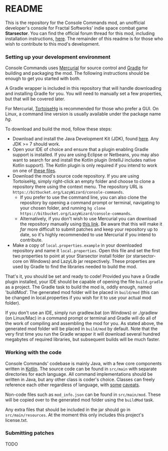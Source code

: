 # README #

This is the repository for the Console Commands mod, an unofficial developer's console for Fractal Softworks' indie space combat game **Starsector**. You can find the official forum thread for this mod, including installation instructions, [here](http://fractalsoftworks.com/forum/index.php?topic=4106.0). The remainder of this readme is for those who wish to contribute to this mod's development.


### Setting up your development environment ###

Console Commands uses [Mercurial](https://www.mercurial-scm.org/) for source control and [Gradle](https://gradle.org/) for building and packaging the mod. The following instructions should be enough to get you started with both.

A Gradle wrapper is included in this repository that will handle downloading and installing Gradle for you. You will need to manually set a few properties, but that will be covered later.

For Mercurial, [TortoiseHg](https://tortoisehg.bitbucket.io/) is recommended for those who prefer a GUI. On Linux, a command line version is usually available under the package name _hg_.

To download and build the mod, follow these steps:

* Download and install the Java Development Kit (JDK), found [here](http://www.oracle.com/technetwork/java/javase/downloads/index.html). Any JDK >= 7 should work.
* Open your IDE of choice and ensure that a plugin enabling Gradle support is installed. If you are using Eclipse or Netbeans, you may also want to search for and install the Kotlin plugin (IntelliJ includes native Kotlin support). The Kotlin plugin is only required if you intend to work on one of [these files](https://bitbucket.org/LazyWizard/console-commands/src/tip/src/main/kotlin/org/lazywizard/console/?at=default).
* Download the mod's source code repository. If you are using TortoiseHg, simply right-click an empty folder and choose to clone a repository there using the context menu. The repository URL is `https://bitbucket.org/LazyWizard/console-commands`.
    * If you prefer to use the command line, you can also clone the repository by opening a command prompt or terminal, navigating to your chosen folder, and running `hg clone https://bitbucket.org/LazyWizard/console-commands`.
    * Alternatively, if you don't wish to use Mercurial you can download the repository manually using [this link](https://bitbucket.org/LazyWizard/console-commands/get/tip.zip). Be aware that this will make it _far_ more difficult to submit patches and keep your repository up to date, so it's highly recommended to use Mercurial if you intend to contribute.
* Make a copy of `local.properties.example` in your downloaded repository and name it `local.properties`. Open this file and set the first two properties to point at your Starsector install folder (or starsector-core on Windows) and LazyLib jar respectively. These properties are used by Gradle to find the libraries needed to build the mod.

That's it, you should be set and ready to code! Provided you have a Gradle plugin installed, your IDE should be capable of opening the file `build.gradle` as a project. The Gradle task to build the mod is, oddly enough, named 'buildMod'. The generated mod folder will be placed in `build/mod` (this can be changed in local.properties if you wish for it to use your actual mod folder).

If you don't use an IDE, simply run gradlew.bat (on Windows) or ./gradlew (on Linux/Mac) in a command prompt or terminal and Gradle will do all of the work of compiling and assembling the mod for you. As stated above, the generated mod folder will be placed in `build/mod` by default. Note that the very first time you run the Gradle wrapper it will download several hundred megabytes of required libraries, but subsequent builds will be much faster.


### Working with the code ###

Console Commands' codebase is mainly Java, with a few core components written in [Kotlin](https://kotlinlang.org/). The source code can be found in `src/main` with separate directories for each language. All command implementations should be written in Java, but any other class is coder's choice. Classes can freely reference each other regardless of language, with [some](https://kotlinlang.org/docs/reference/java-interop.html) [caveats](https://kotlinlang.org/docs/reference/java-to-kotlin-interop.html).

Non-code files such as `mod_info.json` can be found in `src/main/mod`. These will be copied over to the generated mod folder using the `buildMod` task.

Any extra files that should be included in the jar should go in `src/main/resources`. At the moment this only includes this project's license.txt.


### Submitting patches ###

TODO